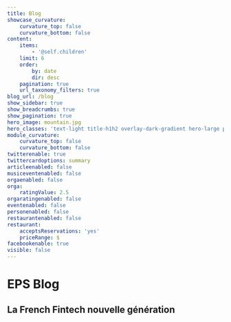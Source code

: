 ```yaml
---
title: Blog
showcase_curvature:
    curvature_top: false
    curvature_bottom: false
content:
    items:
        - '@self.children'
    limit: 6
    order:
        by: date
        dir: desc
    pagination: true
    url_taxonomy_filters: true
blog_url: /blog
show_sidebar: true
show_breadcrumbs: true
show_pagination: true
hero_image: mountain.jpg
hero_classes: 'text-light title-h1h2 overlay-dark-gradient hero-large parallax '
module_curvature:
    curvature_top: false
    curvature_bottom: false
twitterenable: true
twittercardoptions: summary
articleenabled: false
musiceventenabled: false
orgaenabled: false
orga:
    ratingValue: 2.5
orgaratingenabled: false
eventenabled: false
personenabled: false
restaurantenabled: false
restaurant:
    acceptsReservations: 'yes'
    priceRange: $
facebookenable: true
visible: false
---
```


# **EPS** Blog
## **La French Fintech** nouvelle génération